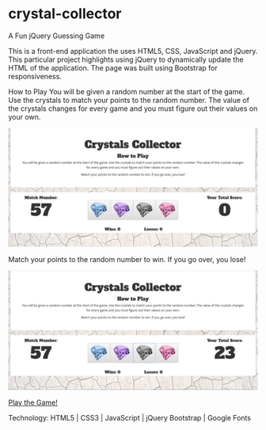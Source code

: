 # crystal-collector
A Fun jQuery Guessing Game

This is a front-end application the uses HTML5, CSS, JavaScript and jQuery. This particular project highlights using jQuery to dynamically update the HTML of the application.
The page was built using Bootstrap for responsiveness.

How to Play
You will be given a random number at the start of the game. Use the crystals to match your points to the random number. The value of the crystals changes for every game and you must figure out their values on your own.


![alt text](assets/images/crystal-collector-1.PNG "Image 1")



Match your points to the random number to win. If you go over, you lose!

![alt text](assets/images/crystal-collector-2.PNG "Crystals Collector 2")

[Play the Game!](https://risaco.github.io/crystal-collector/)

Technology:
HTML5 | CSS3 | JavaScript | jQuery
Bootstrap | Google Fonts
